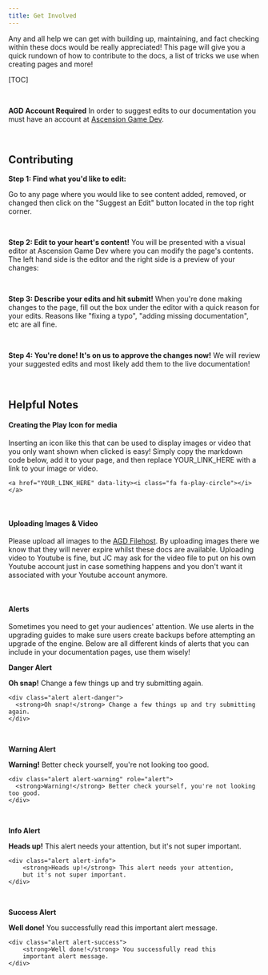 ```yaml
---
title: Get Involved
---
```


Any and all help we can get with building up, maintaining, and fact checking within these docs would be really appreciated!  This page will give you a quick rundown of how to contribute to the docs, a list of tricks we use when creating pages and more!

[TOC]

&nbsp;

<div class="alert alert-info" role="alert">
    <strong>AGD Account Required</strong> In order to suggest edits to our documentation you must have an account at <a href="https://www.ascensiongamedev.com">Ascension Game Dev</a>.
</div>

&nbsp;

Contributing
---------------------------

**Step 1: Find what you'd like to edit:**

Go to any page where you would like to see content added, removed, or changed then click on the "Suggest an Edit" button located in the top right corner. <a href="http://www.ascensiongamedev.com/resources/filehost/0ad0d3fc51418931f9e6a7b10dc372a2.png" data-lity><i class="fa fa-play-circle"></i></a>

&nbsp;

**Step 2: Edit to your heart's content!**
You will be presented with a visual editor at Ascension Game Dev where you can modify the page's contents. The left hand side is the editor and the right side is a preview of your changes: <a href="http://www.ascensiongamedev.com/resources/filehost/e4d730e1a822febc372c37fa9b286d3c.png" data-lity><i class="fa fa-play-circle"></i></a>

&nbsp;

**Step 3: Describe your edits and hit submit!**
When you're done making changes to the page, fill out the box under the editor with a quick reason for your edits. Reasons like "fixing a typo", "adding missing documentation", etc are all fine. <a href="http://www.ascensiongamedev.com/resources/filehost/a35b2d532fe1296a9418400097701b75.png" data-lity><i class="fa fa-play-circle"></i></a>


&nbsp;

**Step 4: You're done! It's on us to approve the changes now!**
We will review your suggested edits and most likely add them to the live documentation!


&nbsp;

Helpful Notes
---------------------------

#### Creating the Play Icon for media
Inserting an icon like this <a href="#" data-lity><i class="fa fa-play-circle"></i></a> that can be used to display images or video that you only want shown when clicked is easy! Simply copy the markdown code below, add it to your page, and then replace YOUR_LINK_HERE with a link to your image or video.
```
<a href="YOUR_LINK_HERE" data-lity><i class="fa fa-play-circle"></i></a>
```

&nbsp;

#### Uploading Images & Video
Please upload all images to the [AGD Filehost](https://www.ascensiongamedev.com/filehost/). By uploading images there we know that they will never expire whilst these docs are available.  Uploading video to Youtube is fine, but JC may ask for the video file to put on his own Youtube account just in case something happens and you don't want it associated with your Youtube account anymore.

&nbsp;

#### Alerts
Sometimes you need to get your audiences' attention. We use alerts in the upgrading guides to make sure users create backups before attempting an upgrade of the engine. Below are all different kinds of alerts that you can include in your documentation pages, use them wisely!

**Danger Alert**
<div class="alert alert-danger">
  <strong>Oh snap!</strong> Change a few things up and try submitting again.
</div>

```
<div class="alert alert-danger">
  <strong>Oh snap!</strong> Change a few things up and try submitting again.
</div>
```

&nbsp;

**Warning Alert**
<div class="alert alert-warning">
  <strong>Warning!</strong> Better check yourself, you're not looking too good.
</div>

```
<div class="alert alert-warning" role="alert">
  <strong>Warning!</strong> Better check yourself, you're not looking too good.
</div>
```

&nbsp;

**Info Alert**
<div class="alert alert-info" role="alert">
    <strong>Heads up!</strong> This alert needs your attention,
    but it's not super important.
</div>

```
<div class="alert alert-info">
    <strong>Heads up!</strong> This alert needs your attention,
    but it's not super important.
</div>
```

&nbsp;

**Success Alert**
<div class="alert alert-success">
    <strong>Well done!</strong> You successfully read this
    important alert message.
</div>

```
<div class="alert alert-success">
    <strong>Well done!</strong> You successfully read this
    important alert message.
</div>
```
